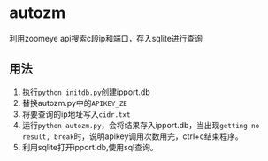 # autozm
利用zoomeye api搜索c段ip和端口，存入sqlite进行查询

## 用法

1. 执行`python initdb.py`创建ipport.db
2. 替换autozm.py中的`APIKEY_ZE`
3. 将要查询的ip地址写入`cidr.txt`
4. 运行`python autozm.py`，会将结果存入ipport.db，当出现`getting no result, break`时，说明apikey调用次数用完，ctrl+c结束程序。
5. 利用sqlite打开ipport.db,使用sql查询。

